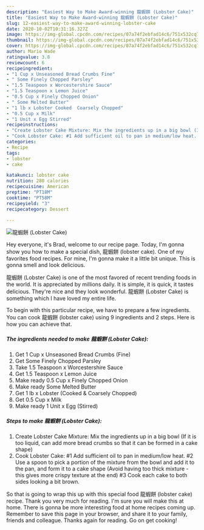 ```yaml
---
description: "Easiest Way to Make Award-winning 龍蝦餅 (Lobster Cake)"
title: "Easiest Way to Make Award-winning 龍蝦餅 (Lobster Cake)"
slug: 12-easiest-way-to-make-award-winning-lobster-cake
date: 2020-10-02T10:31:16.327Z
image: https://img-global.cpcdn.com/recipes/07a74f2ebfad14c6/751x532cq70/龍蝦餅-lobster-cake-recipe-main-photo.jpg
thumbnail: https://img-global.cpcdn.com/recipes/07a74f2ebfad14c6/751x532cq70/龍蝦餅-lobster-cake-recipe-main-photo.jpg
cover: https://img-global.cpcdn.com/recipes/07a74f2ebfad14c6/751x532cq70/龍蝦餅-lobster-cake-recipe-main-photo.jpg
author: Mario Wade
ratingvalue: 3.8
reviewcount: 6
recipeingredient:
- "1 Cup x Unseasoned Bread Crumbs Fine"
- " Some Finely Chopped Parsley"
- "1.5 Teaspoon x Worcestershire Sauce"
- "1.5 Teaspoon x Lemon Juice"
- "0.5 Cup x Finely Chopped Onion"
- " Some Melted Butter"
- "1 lb x Lobster Cooked  Coarsely Chopped"
- "0.5 Cup x Milk"
- "1 Unit x Egg Stirred"
recipeinstructions:
- "Create Lobster Cake Mixture: Mix the ingredients up in a big bowl (If it is too liquid, can add more bread crumbs so that it can be formed in a cake shape)"
- "Cook Lobster Cake: #1 Add sufficient oil to pan in medium/low heat. #2 Use a spoon to pick a portion of the mixture from the bowl and add it to the pan, and form it to a cake shape (Avoid having too thick mixture - this gives more crispy texture at the end) #3 Cook each cake to both sides looking a bit brown."
categories:
- Recipe
tags:
- lobster
- cake

katakunci: lobster cake 
nutrition: 280 calories
recipecuisine: American
preptime: "PT18M"
cooktime: "PT58M"
recipeyield: "3"
recipecategory: Dessert

---
```



![龍蝦餅 (Lobster Cake)](https://img-global.cpcdn.com/recipes/07a74f2ebfad14c6/751x532cq70/龍蝦餅-lobster-cake-recipe-main-photo.jpg)

Hey everyone, it's Brad, welcome to our recipe page. Today, I'm gonna show you how to make a special dish, 龍蝦餅 (lobster cake). One of my favorites food recipes. For mine, I'm gonna make it a little bit unique. This is gonna smell and look delicious.



龍蝦餅 (Lobster Cake) is one of the most favored of recent trending foods in the world. It is appreciated by millions daily. It is simple, it is quick, it tastes delicious. They're nice and they look wonderful. 龍蝦餅 (Lobster Cake) is something which I have loved my entire life.


To begin with this particular recipe, we have to prepare a few ingredients. You can cook 龍蝦餅 (lobster cake) using 9 ingredients and 2 steps. Here is how you can achieve that.

<!--inarticleads1-->

##### The ingredients needed to make 龍蝦餅 (Lobster Cake):

1. Get 1 Cup x Unseasoned Bread Crumbs (Fine)
1. Get  Some Finely Chopped Parsley
1. Take 1.5 Teaspoon x Worcestershire Sauce
1. Get 1.5 Teaspoon x Lemon Juice
1. Make ready 0.5 Cup x Finely Chopped Onion
1. Make ready  Some Melted Butter
1. Get 1 lb x Lobster (Cooked &amp; Coarsely Chopped)
1. Get 0.5 Cup x Milk
1. Make ready 1 Unit x Egg (Stirred)




<!--inarticleads2-->

##### Steps to make 龍蝦餅 (Lobster Cake):

1. Create Lobster Cake Mixture: Mix the ingredients up in a big bowl (If it is too liquid, can add more bread crumbs so that it can be formed in a cake shape)
1. Cook Lobster Cake: #1 Add sufficient oil to pan in medium/low heat. #2 Use a spoon to pick a portion of the mixture from the bowl and add it to the pan, and form it to a cake shape (Avoid having too thick mixture - this gives more crispy texture at the end) #3 Cook each cake to both sides looking a bit brown.




So that is going to wrap this up with this special food 龍蝦餅 (lobster cake) recipe. Thank you very much for reading. I'm sure you will make this at home. There is gonna be more interesting food at home recipes coming up. Remember to save this page in your browser, and share it to your family, friends and colleague. Thanks again for reading. Go on get cooking!
